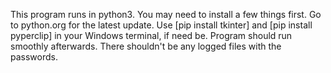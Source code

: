 This program runs in python3.
You may need to install a few things first.
Go to python.org for the latest update.
Use [pip install tkinter] and [pip install pyperclip] in your Windows terminal, if need be.
Program should run smoothly afterwards.
There shouldn't be any logged files with the passwords.
